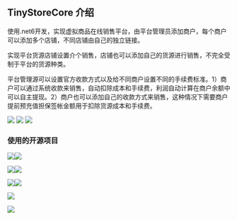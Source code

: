 ## TinyStoreCore 介绍

使用.net6开发，实现虚拟商品在线销售平台，由平台管理员添加商户，每个商户可以添加多个店铺，不同店铺由自己的独立链接。

实现平台货源店铺设置介个销售，店铺也可以添加自己的货源进行销售，不完全受制于平台的货源种类。

平台管理源可以设置官方收款方式以及给不同商户设置不同的手续费标准。1）商户可以通过系统收款来销售，自动扣除成本和手续费，利润自动计算在商户余额中可以自主提现。2）商户也可以添加自己的收款方式来销售，这种情况下需要商户提前预充值担保签帐金额用于扣除货源成本和手续费。



[![](https://badgen.net/badge/lpyedge/tinystorecore/purple?icon=github)](https://github.com/lpyedge/tinystorecore)
![](https://badgen.net/github/commits/lpyedge/tinystorecore/?icon=github&color=green)
[![](https://badgen.net/github/license/lpyedge/tinystorecore?color=grey)](https://github.com/lpyedge/tinystorecore/blob/main/LICENSE)


### 使用的开源项目
[![](https://badgen.net/badge/donet5/SqlSugar/?icon=github)](https://github.com/donet5/SqlSugar)![](https://badgen.net/github/license/donet5/SqlSugar?color=grey)

[![](https://badgen.net/badge/TinyMapper/TinyMapper/?icon=github)](https://github.com/TinyMapper/TinyMapper)![](https://badgen.net/github/license/TinyMapper/TinyMapper?color=grey)

[![](https://badgen.net/badge/lionsoul2014/ip2region/?icon=github)](https://github.com/lionsoul2014/ip2region)![](https://badgen.net/github/license/lionsoul2014/ip2region?color=grey)

[![](https://badgen.net/badge/2881099/NPinyin/?icon=github)](https://github.com/2881099/NPinyin)

[![](https://badgen.net/badge/bcgit/bc-csharp/?icon=github)](https://github.com/bcgit/bc-csharp)

